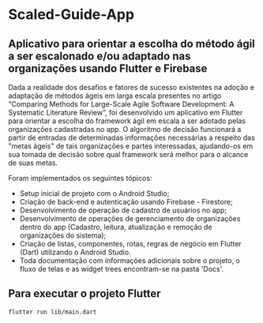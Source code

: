 # Scaled-Guide-App
<h2>Aplicativo para orientar a escolha do método ágil a ser escalonado e/ou adaptado nas organizações usando Flutter e Firebase</h2>
 
Dada a realidade dos desafios e fatores de sucesso existentes na adoção e adaptação de métodos ágeis em larga escala presentes no artigo “Comparing Methods for Large-Scale Agile Software Development: A Systematic Literature Review”, foi desenvolvido um aplicativo em Flutter para orientar a escolha do framework ágil em escala a ser adotado pelas organizações cadastradas no app. O algoritmo de decisão funcionará a partir de entradas de determinadas informações necessárias a respeito das "metas ágeis" de tais organizações e partes interessadas, ajudando-os em sua tomada de decisão sobre qual framework será melhor para o alcance de suas metas.
  
Foram implementados os seguintes tópicos:

* Setup inicial de projeto com o Android Studio;
* Criação de back-end e autenticação usando Firebase - Firestore;
* Desenvolvimento de operação de cadastro de usuários no app;
* Desenvolvimento de operações de gerenciamento de organizações dentro do app (Cadastro, leitura, atualização e remoção de organizações do sistema);
* Criação de listas, componentes, rotas, regras de negócio em Flutter (Dart) utilizando o Android Studio.
* Toda documentação com informações adicionais sobre o projeto, o fluxo de telas e as widget trees encontram-se na pasta 'Docs'.

<h2>Para executar o projeto Flutter</h2>

```
flutter run lib/main.dart
```
